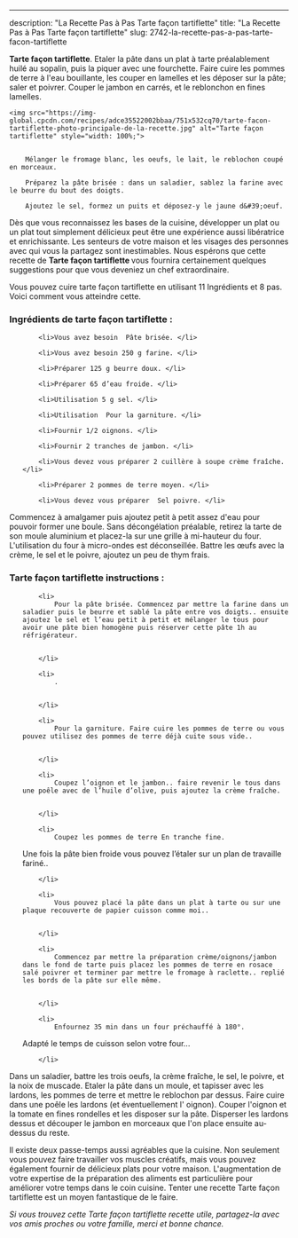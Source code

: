 ---
description: "La Recette Pas à Pas Tarte façon tartiflette"
title: "La Recette Pas à Pas Tarte façon tartiflette"
slug: 2742-la-recette-pas-a-pas-tarte-facon-tartiflette

<p>
	<strong>Tarte façon tartiflette</strong>. 
	Etaler la pâte dans un plat à tarte préalablement huilé au sopalin, puis la piquer avec une fourchette. Faire cuire les pommes de terre à l&#39;eau bouillante, les couper en lamelles et les déposer sur la pâte; saler et poivrer. Couper le jambon en carrés, et le reblonchon en fines lamelles.
</p>
<p>
	
	<img src="https://img-global.cpcdn.com/recipes/adce35522002bbaa/751x532cq70/tarte-facon-tartiflette-photo-principale-de-la-recette.jpg" alt="Tarte façon tartiflette" style="width: 100%;">
	
	
		Mélanger le fromage blanc, les oeufs, le lait, le reblochon coupé en morceaux.
	
		Préparez la pâte brisée : dans un saladier, sablez la farine avec le beurre du bout des doigts.
	
		Ajoutez le sel, formez un puits et déposez-y le jaune d&#39;oeuf.
	
</p>

Dès que vous reconnaissez les bases de la cuisine, développer un plat ou un plat tout simplement délicieux peut être une expérience aussi libératrice et enrichissante. Les senteurs de votre maison et les visages des personnes avec qui vous la partagez sont inestimables. Nous espérons que cette recette de <strong> Tarte façon tartiflette </strong> vous fournira certainement quelques suggestions pour que vous deveniez un chef extraordinaire.

<!--inarticleads1-->

Vous pouvez cuire tarte façon tartiflette en utilisant 11 Ingrédients et 8 pas. Voici comment vous atteindre cette.

<h3>Ingrédients de tarte façon tartiflette :</h3>

<ol>
	
		<li>Vous avez besoin  Pâte brisée. </li>
	
		<li>Vous avez besoin 250 g farine. </li>
	
		<li>Préparer 125 g beurre doux. </li>
	
		<li>Préparer 65 d’eau froide. </li>
	
		<li>Utilisation 5 g sel. </li>
	
		<li>Utilisation  Pour la garniture. </li>
	
		<li>Fournir 1/2 oignons. </li>
	
		<li>Fournir 2 tranches de jambon. </li>
	
		<li>Vous devez vous préparer 2 cuillère à soupe crème fraîche. </li>
	
		<li>Préparer 2 pommes de terre moyen. </li>
	
		<li>Vous devez vous préparer  Sel poivre. </li>
	
</ol>

Commencez à amalgamer puis ajoutez petit à petit assez d&#39;eau pour pouvoir former une boule. Sans décongélation préalable, retirez la tarte de son moule aluminium et placez-la sur une grille à mi-hauteur du four. L&#39;utilisation du four à micro-ondes est déconseillée. Battre les œufs avec la crème, le sel et le poivre, ajoutez un peu de thym frais. 

<!--inarticleads2-->

<h3>Tarte façon tartiflette instructions :</h3>

<ol>
	
		<li>
			Pour la pâte brisée. Commencez par mettre la farine dans un saladier puis le beurre et sablé la pâte entre vos doigts.. ensuite ajoutez le sel et l’eau petit à petit et mélanger le tous pour avoir une pâte bien homogène puis réserver cette pâte 1h au réfrigérateur.
			
			
		</li>
	
		<li>
			.
			
			
		</li>
	
		<li>
			Pour la garniture. Faire cuire les pommes de terre ou vous pouvez utilisez des pommes de terre déjà cuite sous vide..
			
			
		</li>
	
		<li>
			Coupez l’oignon et le jambon.. faire revenir le tous dans une poêle avec de l’huile d’olive, puis ajoutez la crème fraîche.
			
			
		</li>
	
		<li>
			Coupez les pommes de terre En tranche fine.
Une fois la pâte bien froide vous pouvez l’étaler sur un plan de travaille fariné..
			
			
		</li>
	
		<li>
			Vous pouvez placé la pâte dans un plat à tarte ou sur une plaque recouverte de papier cuisson comme moi..
			
			
		</li>
	
		<li>
			Commencez par mettre la préparation crème/oignons/jambon dans le fond de tarte puis placez les pommes de terre en rosace salé poivrer et terminer par mettre le fromage à raclette.. replié les bords de la pâte sur elle même.
			
			
		</li>
	
		<li>
			Enfournez 35 min dans un four préchauffé à 180°.
Adapté le temps de cuisson selon votre four...
			
			
		</li>
	
</ol>

Dans un saladier, battre les trois oeufs, la crème fraîche, le sel, le poivre, et la noix de muscade. Etaler la pâte dans un moule, et tapisser avec les lardons, les pommes de terre et mettre le reblochon par dessus. Faire cuire dans une poêle les lardons (et éventuellement l&#39; oignon). Couper l&#39;oignon et la tomate en fines rondelles et les disposer sur la pâte. Disperser les lardons dessus et découper le jambon en morceaux que l&#39;on place ensuite au-dessus du reste. 

<!--inarticleads1-->

<p>
Il existe deux passe-temps aussi agréables que la cuisine. Non seulement vous pouvez faire travailler vos muscles créatifs, mais vous pouvez également fournir de délicieux plats pour votre maison. L'augmentation de votre expertise de la préparation des aliments est particulière pour améliorer votre temps dans le coin cuisine. Tenter une recette Tarte façon tartiflette est un moyen fantastique de le faire.
</p>

<p>
<i>Si vous trouvez cette Tarte façon tartiflette recette utile, partagez-la avec vos amis proches ou votre famille, merci et bonne chance.</i>
</p>
